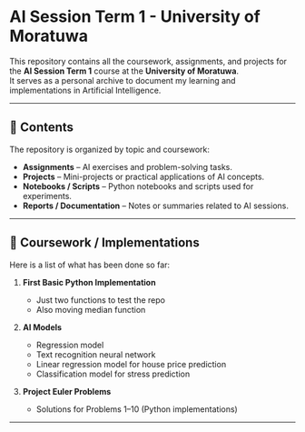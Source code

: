 # AI Session Term 1 - University of Moratuwa

This repository contains all the coursework, assignments, and projects for the **AI Session Term 1** course at the **University of Moratuwa**.  
It serves as a personal archive to document my learning and implementations in Artificial Intelligence.

---

## 📂 Contents

The repository is organized by topic and coursework:

- **Assignments** – AI exercises and problem-solving tasks.  
- **Projects** – Mini-projects or practical applications of AI concepts.  
- **Notebooks / Scripts** – Python notebooks and scripts used for experiments.  
- **Reports / Documentation** – Notes or summaries related to AI sessions.

---

## 📝 Coursework / Implementations

Here is a list of what has been done so far:

1. **First Basic Python Implementation**
   - Just two functions to test the repo
   - Also moving median function

2. **AI Models**  
   - Regression model
   - Text recognition neural network
   - Linear regression model for house price prediction
   - Classification model for stress prediction

4. **Project Euler Problems**  
   - Solutions for Problems 1–10 (Python implementations)
     
---
